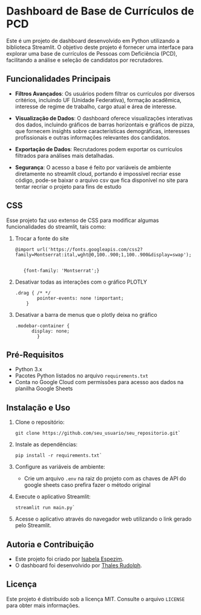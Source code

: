 Dashboard de Base de Currículos de PCD
======================================

Este é um projeto de dashboard desenvolvido em Python utilizando a biblioteca Streamlit. O objetivo deste projeto é fornecer uma interface para explorar uma base de currículos de Pessoas com Deficiência (PCD), facilitando a análise e seleção de candidatos por recrutadores.

Funcionalidades Principais
--------------------------

*   **Filtros Avançados**: Os usuários podem filtrar os currículos por diversos critérios, incluindo UF (Unidade Federativa), formação acadêmica, interesse de regime de trabalho, cargo atual e área de interesse.
    
*   **Visualização de Dados**: O dashboard oferece visualizações interativas dos dados, incluindo gráficos de barras horizontais e gráficos de pizza, que fornecem insights sobre características demográficas, interesses profissionais e outras informações relevantes dos candidatos.
    
*   **Exportação de Dados**: Recrutadores podem exportar os currículos filtrados para análises mais detalhadas.

*   **Segurança**: O acesso a base é feito por variáveis de ambiente diretamente no streamlit cloud, portando é impossível recriar esse código, pode-se baixar o arquivo
csv que fica disponível no site para tentar recriar o projeto para fins de estudo

CSS
--------------

Esse projeto faz uso extenso de CSS para modificar algumas funcionalidades do streamlit, tais como:

1. Trocar a fonte do site

    ```
    @import url('https://fonts.googleapis.com/css2?family=Montserrat:ital,wght@0,100..900;1,100..900&display=swap');


       {font-family: 'Montserrat';}
    ```

2. Desativar todas as interações com o gráfico PLOTLY


    ```
    .drag { /* */
            pointer-events: none !important;
        }
    ```

3. Desativar a barra de menus que o plotly deixa no gráfico

    ```
    .modebar-container { 
          display: none;
            }
    ```

Pré-Requisitos
--------------

*   Python 3.x
*   Pacotes Python listados no arquivo `requirements.txt`
*   Conta no Google Cloud com permissões para acesso aos dados na planilha Google Sheets

Instalação e Uso
----------------

1.  Clone o repositório:
    
    
    ```
    git clone https://github.com/seu_usuario/seu_repositorio.git`
    ```
    
2.  Instale as dependências:
    
    
    ```
    pip install -r requirements.txt`
    ```
    
3.  Configure as variáveis de ambiente:
    
    *   Crie um arquivo `.env` na raiz do projeto com as chaves de API do google sheets caso prefira fazer o método original
    

4.  Execute o aplicativo Streamlit:
    
    
    ```
    streamlit run main.py`
    ```
    
5.  Acesse o aplicativo através do navegador web utilizando o link gerado pelo Streamlit.
    

Autoria e Contribuição
----------------------

*   Este projeto foi criado por [Isabela Espezim](https://www.linkedin.com/in/isabelaespezim/).
*   O dashboard foi desenvolvido por [Thales Rudolph](https://www.linkedin.com/in/thales-rudolph-b7511a16a/).

Licença
-------

Este projeto é distribuído sob a licença MIT. Consulte o arquivo `LICENSE` para obter mais informações.
